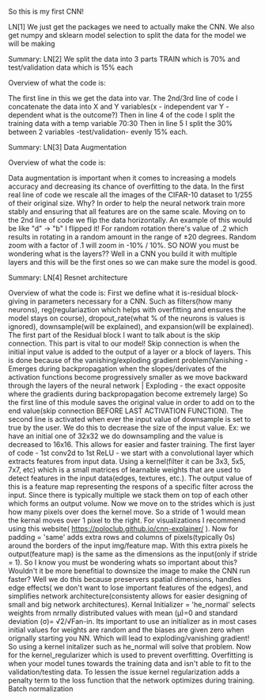 So this is my first CNN! 

LN[1] We just get the packages we need to actually make the CNN. We also get numpy and sklearn model selection to split the data for the model we will be making 

Summary:
LN[2] We split the data into 3 parts TRAIN which is 70% and test/validation data which is 15% each 

Overview of what the code is:

The first line in this we get the data into var. The 2nd/3rd line of code I concatenate the data into X and Y variables(x - independent var Y - dependent what is the outcome?)
Then in line 4 of the code I split the training data with a temp variable 70:30 
Then in line 5 I split the 30% between 2 variables -test/validation- evenly 15% each.

Summary: 
LN[3] Data Augmentation 

Overview of what the code is: 

Data augmentation is important when it comes to increasing a models accuracy and decreasing its chance of overfitting to the data. In the first real line of code we rescale all the images of the CIFAR-10 dataset to 1/255 of their original size. Why? In order to help the neural network train more stably and ensuring that all features are on the same scale. Moving on to the 2nd line of code we flip the data horizontally. An example of this would be like "d" -> "b" I flipped it! For random rotation there's value of .2 which results in rotating in a random amount in the range of ±20 degrees. Random zoom with a factor of .1 will zoom in -10% / 10%. SO NOW you must be wondering what is the layers?? Well in a CNN you build it with multiple layers and this will be the first ones so we can make sure the model is good.

Summary: 
LN[4] Resnet architecture 

Overview of what the code is: 
First we define what it is-residual block- giving in parameters necessary for a CNN. Such as filters(how many neurons), reg(regulariaztion which helps with overfitting and ensures the model stays on course), dropout_rate(what % of the neurons is values is ignored), downsample(will be explained), and expansion(will be explained). 
The first part of the Residual block I want to talk about is the skip connection. This part is vital to our model! Skip connection is when the initial input value is added to the output of a layer or a block of layers. This is done because of the vanishing/exploding gradient problem(Vanishing - Emerges during backpropagation when the slopes/derivates of the activation functions become progressively smaller as we move backward through the layers of the neural network | Exploding - the exact opposite where the gradients during backpropagation become extremely large) 
So the first line of this module saves the original value in order to add on to the end value(skip connection BEFORE LAST ACTIVATION FUNCTION). The second line is activated when ever the input value of downsample is set to true by the user. We do this to decrease the size of the input value. Ex: we have an initial one of 32x32 we do downsampling and the value is decreased to 16x16. This allows for easier and faster training. The first layer of code - 1st conv2d to 1st ReLU - we start with a convolutional layer which extracts features from input data. Using a kernel(filter it can be 3x3, 5x5, 7x7, etc) which is a small matrices of learnable weights that are used to detect features in the input data(edges, textures, etc.). The output value of this is a feature map representing the respons of a specific filter across the input. Since there is typically multiple we stack them on top of each other which forms an output volume. Now we move on to the strides which is just how many pixels over does the kernel move. So a stride of 1 would mean the kernal moves over 1 pixel to the right. For visualizations I recommend using this website( https://poloclub.github.io/cnn-explainer/ ). Now for padding = 'same' adds extra rows and columns of pixels(typically 0s) around the borders of the input img/feature map. With this extra pixels he output(feature map) is the same as the dimensions as the input(only if stride = 1). So I know you must be wondering whats so important about this? Wouldn't it be more benefitial to downsize the image to make the CNN run faster? Well we do this because preservers spatial dimensions, handles edge effects( we don't want to lose important features of the edges), and simplifies network architecture(consistenty allows for easier designing of small and big network architectures). Kernal Initializer = 'he_normal' selects weights from nrmally distributed values with mean (μ)=0 and standard deviation (σ)= √2/√Fan-in. Its important to use an initializer as in most cases initial values for weights are random and the biases are given zero when orignally starting you NN. Which will lead to exploding/vanishing gradient! So using a kernel initalizer such as he_normal will solve that problem. Now for the kernel_regularizer which is used to prevent overfitting. Overfitting is when your model tunes towards the training data and isn't able to fit to the validation/testing data. To lessen the issue kernel regularization adds a penalty term to the loss function that the network optimizes during training. Batch normalization   

